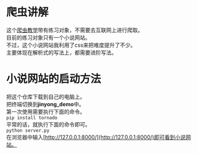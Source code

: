 # 爬虫讲解  
这个[爬虫教学](http://spider-book.porksuimai.com/)带有练习对象，不需要去互联网上进行爬取。  
目前的练习对象只有一个小说网站。  
不过，这个小说网站我利用了css来把难度提升了不少。  
主要体现在解析式的写法上，都需要进阶写法。  

# 小说网站的启动方法  
把这个仓库下载到自己的电脑上。  
把终端切换到**jinyong_demo**中。  
第一次使用需要执行下面的命令。  
`pip install tornado`   
平常的话，就执行下面的命令即可。  
`python server.py`  
在浏览器中输入[http://127.0.0.1:8000/](http://127.0.0.1:8000/)即可看到小说网站。  
